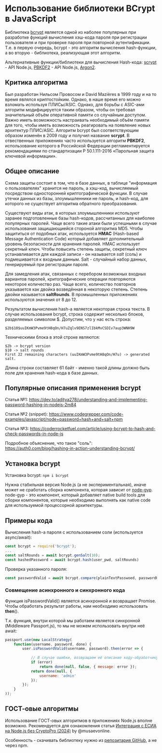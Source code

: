 # Использование библиотеки BCrypt в JavaScript

Библиотека [bcrypt](https://www.npmjs.com/package/bcrypt) является одной из наболее популярных при разработке функций вычисления хэш-кода пароля при регистрации пользователя и при проверке пароля при повторной аутентификации. Т.е. в первую очередь, bcrypt - это алгоритм вычисления hash-функции, а во вторую - библиотека, реализующая этот алгоритм.

Альтернативные функции/библиотеки для вычисления Hash-кода: [scrypt](https://nodejs.org/api/crypto.html#crypto_crypto_scrypt_password_salt_keylen_options_callback) - API Node.js, [PBKDF2](https://nodejs.org/api/crypto.html#crypto_crypto_pbkdf2_password_salt_iterations_keylen_digest_callback) - API Node.js, [Argon2](https://www.npmjs.com/package/argon2).

## Критика алгоритма

Был разработан Нильсом Провосом и David Mazières в 1999 году и на то время являлся криптостойким. Однако, в наше время его можно взломать используя ПЛИСы/ASIC. Однако, для борьбы с ASIC-ами алгоритм модифицируется таким образом, чтобы он требовал значительный объём оперативной памяти со случайным доступом. Важно иметь возможность настраивать необходимый объём памяти для того, чтобы иметь возможность реагировать на появление новых архитектур ПЛИС/ASIC. Алгоритм bcrypt был соответствующим образом изменён в 2009 году и получил название **scrypt**. В отвественных приложениях часто используется алгоритм **PBKDF2**, использование которого в Российской Федерации регламентируется рекомендациями по стандартизации Р 50.1.111-2016 «Парольная защита ключевой информации».

## Общее описание

Схема защиты состоит в том, что в базе данных, в таблице "информация о пользователях" хранится не пароль, а хэш-код, вычисляемый посредством односторонней криптографической функции. В случае утечки данных из базы, злоумышленники не пароль, и hash-код, для которого не существует алгоритма обратного преобразования.

Существуют виды атак, в которых злоумышленники используют заранее подготовленные базы hash-кодов, рассчитанных для наиболее популярных паролей. Чаще всего такие атаки были успешными в случае использования защищающиейся стороной алгоритма MD5. Чтобы защититься от подобных атак, используется **HMAC** (Hash-based Message Authentication Code) который добавляет дополнительный уровень безопасности для хранения паролей. HMAC использует секретный ключ. Чтобы повысить степень защиты, секретный ключ устанавливается для каждой записи - он называется *salt* (соль) и подмешивается к входным данным. Salt - случайный набор данных, генерируемый при регистрации пароля. 

Для замедления атак, связанных с перебором возможных входных вариантов паролей, критографические операции повторяются некоторое количество раз. Чаще всего, количество повторнов указывается как двойка возведённая в некоторую степень. Степень двойки называется **saltRounds**. В промышленных приложениях используются значения от 8 до 12.

Результатом вычисления hash-а является некоторая строка текста. В случае использования bcrypt, строка содержит несколько блоков, разделяемых символом $. Допустим, что у нас есть строка:

```
$2b$10$uuIKmW3Pvme9tH8qOn/H7uZqlv9ENS7zlIbkMvCSDIv7aup3WNH9W
```

Техническими блока в этой строке являются:

```
$2b -> bcrypt version
$10 -> salt rounds
First 22 remaining characters (uuIKmW3Pvme9tH8qOn/H7u) -> generated salt.
```

Длина строки составляет 61 байт - именно такой длины должно быть поле для хранения hash-кода в базе данных.

## Популярные описания применения bcrypt

Статья №1: https://dev.to/aditya278/understanding-and-implementing-password-hashing-in-nodejs-2m84

Статья №2 (snippet): https://www.codegrepper.com/code-examples/javascript/node+password+hash+and+salt+npm

Статья №3: https://coderrocketfuel.com/article/using-bcrypt-to-hash-and-check-passwords-in-node-js

Подробное объяснение, что такое "соль": https://auth0.com/blog/hashing-in-action-understanding-bcrypt/

## Установка bcrypt

Установка bcrypt: `npm i bcrypt`

Нужна стабильная версия Node.js (а не экспериментальная), иначе может не сработать сборка компонента, которая зависит от [node-gyp](https://www.npmjs.com/package/node-gyp). node-gyp - это компонент, который добавляет native build tools для сборки компонентов, которые необходимо выполнять как native code для используемой процессорной архитектуры.

## Примеры кода

Вычисления hash-а пароля с использованием соли (используется async/await):

```js
const bcrypt = require('bcrypt');
...
const saltRounds = await bcrypt.genSalt(10);
const hashedPassword = await bcrypt.hash(user_pwd, saltRounds)
```

Проверка указанного пароля:

```js
const passwordValid = await bcrypt.compare(plainTextPasswoed, passwordHashFromTheDatabase);
```

### Совмещение асинхронного и синхронного кода

Функция isPasswordValid() является асинхронной и возвращает Promise. Чтобы обработать результат работы, нам необходимо использовать **then**().

Т.к. функция, внутри которой мы работаем является синхронной (Middleware Passport.js), то мы не можем использовать внутри неё await:

```js
passport.use(new LocalStrategy(
	function(username, password, done) {
		user.isPasswordValid(username, password).then(error => {
		
			// В случае ошибки, возвращаем её описание коду-обработчику
			if (error)
				return done(null, false, { message: error });
			return done(null, {
				username: 'admin'
			});
		});
	}
));
```

## ГОСТ-овые алгоритмы

Использование ГОСТ-овых алгоритмов в приложениях Node.js вполне возможно. Рекомендуется для ознакомления статья [Интеграция с ЕСИА на Node.js без CryptoPro (2024)](https://habr.com/ru/articles/811389/) by @musaevonline.

Особенность - скачивать библиотеку нужно из [репозитария GitHub](https://github.com/musaevonline/nodejs-gost-crypto), а не через npm.
